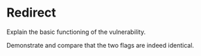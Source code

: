 # Redirect

Explain the basic functioning of the vulnerability.

Demonstrate and compare that the two flags are indeed identical.
